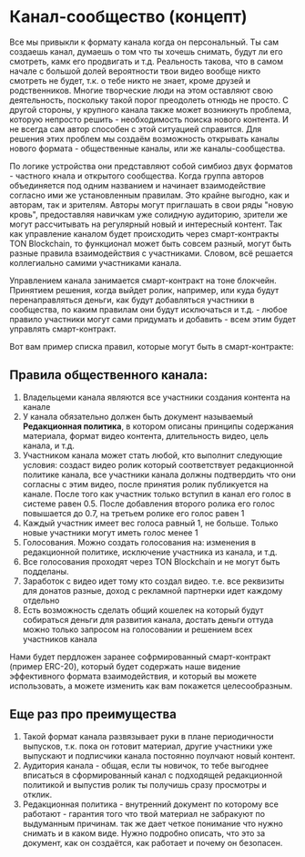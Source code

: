# Канал-сообщество (концепт)
Все мы привыкли к формату канала когда он персональный. Ты сам создаешь канал, думаешь о том что ты хочешь снимать, будут ли его смотреть, камк его продвигать и т.д.  Реальность такова, что в самом начале с большой долей вероятности твои видео вообще никто смотреть не будет, т.к. о тебе никто не знает, кроме друзей и родственников.  Многие творческие люди на этом оставляют свою деятельность, поскольку такой порог преодолеть отнюдь не просто. С другой стороны, у крупного канала также может возникнуть проблема, которую непросто решить - необходимость поиска нового контента. И не всегда сам автор способен с этой ситуацией справится.  Для решения этих проблем мы создаём возможность открывать каналы нового формата - общественные каналы, или же каналы-сообщества. 

По логике устройства они представляют собой симбиоз двух форматов - частного кнала и открытого сообщества. Когда группа авторов объединяется под одним названием и начинает взаимодействие согласно ими же установленным правилам. Это крайне выгодно, как и авторам, так и зрителям. Авторы могут приглашать в свои ряды "новую кровь", предоставляя навичкам уже солидную аудиторию, зрители же могут рассчитывать на регулярный новый и интересный контент. Так как управление каналом будет происходить через смарт-контракты TON Blockchain, то функционал может быть совсем разный, могут быть разные правила взаимодействия с участниками. Словом, всё решается коллегиально самими участниками канала. 

Управлением канала занимается смарт-контракт на тоне блокчейн. Принятием решения, когда выйдет ролик, например, или куда будут перенаправляться деньги, как будут добавляться участники в сообщества, по каким правилам они будут исключаться и т.д. - любое правило участники могут сами придумать и добавить - всем этим будет управлять смарт-контракт. 

Вот вам пример списка правил, которые могут быть в смарт-контракте:


## Правила общественного канала:
1. Владельцеми канала являются все участники создания контента на канале
2. У канала обязательно должен быть документ называемый **Редакционная политика**, в котором описаны принципы содержания материала, формат видео контента, длительность видео, цель канала, и т.д.
3. Участником канала может стать любой, кто выполнит следующие условия: создаст видео ролик который соответствует редакционной политике канала,  все участники канала должны подтвердить что они согласны с этим видео, после принятия ролик публикуется на канале. После того как участник только вступил в канал его голос в системе равен 0.5. После добавления второго ролика его голос повышается до 0.7, на третьем ролике его голос равен 1 
4. Каждый участник имеет вес голоса равный 1, не больше. Только новые участники могут иметь голос менее 1
5. Голосования. Можно создать голосования на: изменения в редакционной политике, исключение участника из канала, и т.д.   
6. Все голосования проходят через TON Blockchain и не могут быть подделаны. 
7. Заработок с видео идет тому кто создал видео. т.е. все реквизиты для донатов разные, доход с рекламной партнерки идет каждому отдельно
8. Есть возможность сделать общий кошелек на который будут собираться деньги для развития канала, достать деньги оттуда можно только запросом на голосовании и решением всех участников канала

Нами будет пердложен заранее софрмированный смарт-контракт (пример ERC-20), который будет содержать наше видение эффективного формата взаимодействия, и который вы можете использовать, а можете изменить как вам покажется целесообразным. 

## Еще раз про преимущества 

1. Такой формат канала развязывает руки в плане периодичности выпусков, т.к. пока он готовит материал, другие участники уже выпускают и подписчики канала постоянно поулчают новый контент.
2. Аудитория канала - общая, если ты новичок, то тебе выгоднее вписаться в сформированный канал с подходящей редакционной политикой и выпустив ролик ты получишь сразу просмотры и отклик.
3. Редакционная политика - внутренний документ по которому все работают - гарантия того что твой материал не забракуют по выдуманным причинам. так же дает четкое понимание что нужно снимать и в каком виде. Нужно подробно описать, что это за документ, как он создаётся, как работает и почему он безопасен.



